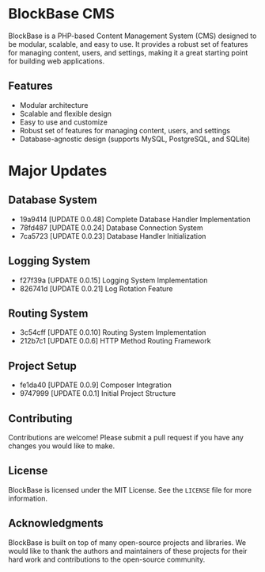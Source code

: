 # BlockBase CMS

BlockBase is a PHP-based Content Management System (CMS) designed to be modular, scalable, and easy to use. It provides a robust set of features for managing content, users, and settings, making it a great starting point for building web applications.

## Features

* Modular architecture
* Scalable and flexible design
* Easy to use and customize
* Robust set of features for managing content, users, and settings
* Database-agnostic design (supports MySQL, PostgreSQL, and SQLite)

# Major Updates

## Database System
- 19a9414 [UPDATE 0.0.48] Complete Database Handler Implementation
- 78fd487 [UPDATE 0.0.24] Database Connection System
- 7ca5723 [UPDATE 0.0.23] Database Handler Initialization

## Logging System
- f27f39a [UPDATE 0.0.15] Logging System Implementation
- 826741d [UPDATE 0.0.21] Log Rotation Feature

## Routing System
- 3c54cff [UPDATE 0.0.10] Routing System Implementation
- 212b7c1 [UPDATE 0.0.6] HTTP Method Routing Framework

## Project Setup
- fe1da40 [UPDATE 0.0.9] Composer Integration
- 9747999 [UPDATE 0.0.1] Initial Project Structure

## Contributing

Contributions are welcome! Please submit a pull request if you have any changes you would like to make.

## License

BlockBase is licensed under the MIT License. See the `LICENSE` file for more information.

## Acknowledgments

BlockBase is built on top of many open-source projects and libraries. We would like to thank the authors and maintainers of these projects for their hard work and contributions to the open-source community.
